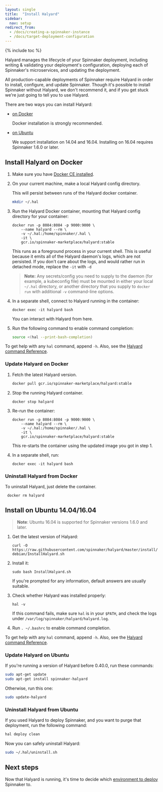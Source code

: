 ```yaml
---
layout: single
title:  "Install Halyard"
sidebar:
  nav: setup
redirect_from:
  - /docs/creating-a-spinnaker-instance
  - /docs/target-deployment-configuration
---
```


{% include toc %}

Halyard manages the lifecycle of your Spinnaker deployment, including writing &
validating your deployment's configuration, deploying each of Spinnaker's
microservices, and updating the deployment.

All production-capable deployments of Spinnaker require Halyard in order to
install, configure, and update Spinnaker. Though it's possible to install
Spinnaker without Halyard, we don't recommend it, and if you get stuck we're
just going to tell you to use Halyard.

There are two ways you can install Halyard:

* [on Docker](#install-halyard-on-docker)

  Docker installation is strongly recommended.

* [on Ubuntu](#install-on-ubuntu-14041604)

  We support installation on 14.04 and 16.04. Installing on 16.04 requires
  Spinnaker 1.6.0 or later.

## Install Halyard on Docker

1. Make sure you have [Docker CE
installed](https://docs.docker.com/engine/installation/).

1. On your current machine, make a local Halyard config directory.

   This will persist between runs of the Halyard docker container.

   ```bash
   mkdir ~/.hal
   ```

1. Run the Halyard Docker container, mounting that Halyard config directory for
your container:

   ```
   docker run -p 8084:8084 -p 9000:9000 \
       --name halyard --rm \
       -v ~/.hal:/home/spinnaker/.hal \
       -it \
       gcr.io/spinnaker-marketplace/halyard:stable
   ```

   This runs as a foreground process in your current shell. This is useful
   because it emits all of the Halyard daemon's logs, which are not persisted.
   If you don't care about the logs, and would rather run in detached mode,
   replace the `-it` with `-d`

   > __Note:__ Any secrets/config you need to supply to the daemon (for example, a
   > kubeconfig file) must be mounted in either your local `~/.hal` directory, or
   > another directory that you supply to `docker run` with additional `-v`
   > command-line options.

1. In a separate shell, connect to Halyard running in the container:

   ```
   docker exec -it halyard bash
   ```

   You can interact with Halyard from here.

1. Run the following command to enable command completion:

   ```bash
   source <(hal --print-bash-completion)
   ```

To get help with any `hal` command, append `-h`. Also, see the [Halyard command
Reference](/reference/halyard/commands).

<span class="begin-collapsible-section"></span>

### Update Halyard on Docker

1. Fetch the latest Halyard version.

   ```bash
   docker pull gcr.io/spinnaker-marketplace/halyard:stable
   ```

1. Stop the running Halyard container.

   `docker stop halyard`

1. Re-run the container:

   ```
   docker run -p 8084:8084 -p 9000:9000 \
       --name halyard --rm \
       -v ~/.hal:/home/spinnaker/.hal \
       -it \
       gcr.io/spinnaker-marketplace/halyard:stable
   ```

   This re-starts the container using the updated image you got in step 1.

1. In a separate shell, run:

   ```
   docker exec -it halyard bash
   ```

<span class="end-collapsible-section"></span>

<span class="begin-collapsible-section"></span>

### Uninstall Halyard from Docker

To uninstall Halyard, just delete the container.

` docker rm halyard`

<span class="end-collapsible-section"></span>


<span class="begin-collapsible-section"></span>

## Install on Ubuntu 14.04/16.04

> __Note__: Ubuntu 16.04 is supported for Spinnaker versions 1.6.0 and later.

1. Get the latest version of Halyard:

   `curl -O https://raw.githubusercontent.com/spinnaker/halyard/master/install/debian/InstallHalyard.sh`

1. Install it:

   `sudo bash InstallHalyard.sh`

   If you're prompted for any information, default answers are usually suitable.

1. Check whether Halyard was installed properly:

   `hal -v`

   If this command fails, make sure `hal` is in your `$PATH`, and check the logs
under `/var/log/spinnaker/halyard/halyard.log`.

1. Run `. ~/.bashrc` to enable command completion.

To get help with any `hal` command, append `-h`. Also, see the [Halyard command
Reference](/reference/halyard/commands).

### Update Halyard on Ubuntu

If you're running a version of Halyard before 0.40.0, run these commands:

```bash
sudo apt-get update
sudo apt-get install spinnaker-halyard
```

Otherwise, run this one:

```bash
sudo update-halyard
```

### Uninstall Halyard from Ubuntu

If you used Halyard to deploy Spinnaker, and you want to purge that deployment,
run the following command:

```bash
hal deploy clean
```

Now you can safely uninstall Halyard:

```bash
sudo ~/.hal/uninstall.sh
```
<span class="end-collapsible-section"></span>

## Next steps

Now that Halyard is running, it's time to decide which [environment to
deploy](/setup/install/environment/) Spinnaker to.
